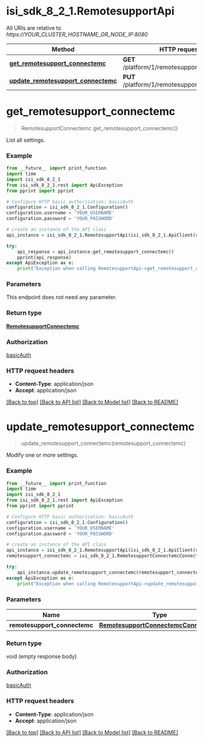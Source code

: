 # isi_sdk_8_2_1.RemotesupportApi

All URIs are relative to *https://YOUR_CLUSTER_HOSTNAME_OR_NODE_IP:8080*

Method | HTTP request | Description
------------- | ------------- | -------------
[**get_remotesupport_connectemc**](RemotesupportApi.md#get_remotesupport_connectemc) | **GET** /platform/1/remotesupport/connectemc | 
[**update_remotesupport_connectemc**](RemotesupportApi.md#update_remotesupport_connectemc) | **PUT** /platform/1/remotesupport/connectemc | 


# **get_remotesupport_connectemc**
> RemotesupportConnectemc get_remotesupport_connectemc()



List all settings.

### Example
```python
from __future__ import print_function
import time
import isi_sdk_8_2_1
from isi_sdk_8_2_1.rest import ApiException
from pprint import pprint

# Configure HTTP basic authorization: basicAuth
configuration = isi_sdk_8_2_1.Configuration()
configuration.username = 'YOUR_USERNAME'
configuration.password = 'YOUR_PASSWORD'

# create an instance of the API class
api_instance = isi_sdk_8_2_1.RemotesupportApi(isi_sdk_8_2_1.ApiClient(configuration))

try:
    api_response = api_instance.get_remotesupport_connectemc()
    pprint(api_response)
except ApiException as e:
    print("Exception when calling RemotesupportApi->get_remotesupport_connectemc: %s\n" % e)
```

### Parameters
This endpoint does not need any parameter.

### Return type

[**RemotesupportConnectemc**](RemotesupportConnectemc.md)

### Authorization

[basicAuth](../README.md#basicAuth)

### HTTP request headers

 - **Content-Type**: application/json
 - **Accept**: application/json

[[Back to top]](#) [[Back to API list]](../README.md#documentation-for-api-endpoints) [[Back to Model list]](../README.md#documentation-for-models) [[Back to README]](../README.md)

# **update_remotesupport_connectemc**
> update_remotesupport_connectemc(remotesupport_connectemc)



Modify one or more settings.

### Example
```python
from __future__ import print_function
import time
import isi_sdk_8_2_1
from isi_sdk_8_2_1.rest import ApiException
from pprint import pprint

# Configure HTTP basic authorization: basicAuth
configuration = isi_sdk_8_2_1.Configuration()
configuration.username = 'YOUR_USERNAME'
configuration.password = 'YOUR_PASSWORD'

# create an instance of the API class
api_instance = isi_sdk_8_2_1.RemotesupportApi(isi_sdk_8_2_1.ApiClient(configuration))
remotesupport_connectemc = isi_sdk_8_2_1.RemotesupportConnectemcConnectemc() # RemotesupportConnectemcConnectemc | 

try:
    api_instance.update_remotesupport_connectemc(remotesupport_connectemc)
except ApiException as e:
    print("Exception when calling RemotesupportApi->update_remotesupport_connectemc: %s\n" % e)
```

### Parameters

Name | Type | Description  | Notes
------------- | ------------- | ------------- | -------------
 **remotesupport_connectemc** | [**RemotesupportConnectemcConnectemc**](RemotesupportConnectemcConnectemc.md)|  | 

### Return type

void (empty response body)

### Authorization

[basicAuth](../README.md#basicAuth)

### HTTP request headers

 - **Content-Type**: application/json
 - **Accept**: application/json

[[Back to top]](#) [[Back to API list]](../README.md#documentation-for-api-endpoints) [[Back to Model list]](../README.md#documentation-for-models) [[Back to README]](../README.md)

